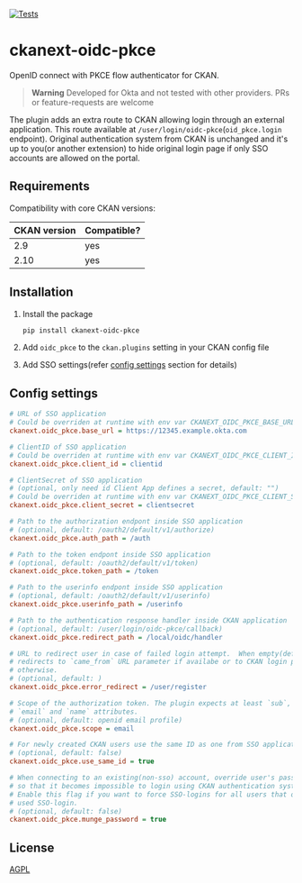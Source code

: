 [![Tests](https://github.com/DataShades/ckanext-oidc-pkce/actions/workflows/test.yml/badge.svg)](https://github.com/DataShades/ckanext-oidc-pkce/actions/workflows/test.yml)

# ckanext-oidc-pkce

OpenID connect with PKCE flow authenticator for CKAN.

> **Warning**
> Developed for Okta and not tested with other providers.
> PRs or feature-requests are welcome

The plugin adds an extra route to CKAN allowing login through an external
application. This route available at `/user/login/oidc-pkce`(`oid_pkce.login`
endpoint). Original authentication system from CKAN is unchanged and it's up to
you(or another extension) to hide original login page if only SSO accounts are
allowed on the portal.

## Requirements

Compatibility with core CKAN versions:

| CKAN version | Compatible? |
|--------------|-------------|
| 2.9          | yes         |
| 2.10         | yes         |

## Installation

1. Install the package
   ```sh
   pip install ckanext-oidc-pkce
   ```

1. Add `oidc_pkce` to the `ckan.plugins` setting in your CKAN
   config file

1. Add SSO settings(refer [config settings](#config-settings) section for details)

## Config settings

```ini
# URL of SSO application
# Could be overriden at runtime with env var CKANEXT_OIDC_PKCE_BASE_URL
ckanext.oidc_pkce.base_url = https://12345.example.okta.com

# ClientID of SSO application
# Could be overriden at runtime with env var CKANEXT_OIDC_PKCE_CLIENT_ID
ckanext.oidc_pkce.client_id = clientid

# ClientSecret of SSO application
# (optional, only need id Client App defines a secret, default: "")
# Could be overriden at runtime with env var CKANEXT_OIDC_PKCE_CLIENT_SECRET
ckanext.oidc_pkce.client_secret = clientsecret

# Path to the authorization endpont inside SSO application
# (optional, default: /oauth2/default/v1/authorize)
ckanext.oidc_pkce.auth_path = /auth

# Path to the token endpont inside SSO application
# (optional, default: /oauth2/default/v1/token)
ckanext.oidc_pkce.token_path = /token

# Path to the userinfo endpont inside SSO application
# (optional, default: /oauth2/default/v1/userinfo)
ckanext.oidc_pkce.userinfo_path = /userinfo

# Path to the authentication response handler inside CKAN application
# (optional, default: /user/login/oidc-pkce/callback)
ckanext.oidc_pkce.redirect_path = /local/oidc/handler

# URL to redirect user in case of failed login attempt.  When empty(default)
# redirects to `came_from` URL parameter if availabe or to CKAN login page
# otherwise.
# (optional, default: )
ckanext.oidc_pkce.error_redirect = /user/register

# Scope of the authorization token. The plugin expects at least `sub`,
# `email` and `name` attributes.
# (optional, default: openid email profile)
ckanext.oidc_pkce.scope = email

# For newly created CKAN users use the same ID as one from SSO application
# (optional, default: false)
ckanext.oidc_pkce.use_same_id = true

# When connecting to an existing(non-sso) account, override user's password
# so that it becomes impossible to login using CKAN authentication system.
# Enable this flag if you want to force SSO-logins for all users that once
# used SSO-login.
# (optional, default: false)
ckanext.oidc_pkce.munge_password = true

```

## License

[AGPL](https://www.gnu.org/licenses/agpl-3.0.en.html)
